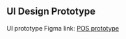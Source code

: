 ## UI Design Prototype

UI prototype Figma link: [POS prototype](https://www.figma.com/design/e8hV5Lrzb7CFtIOLulrWnn/POS(Wireframe%2BPrototype)?node-id=259-582&t=Hho3wV1cAnmyuMH5-1)
